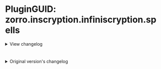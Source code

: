 # PluginGUID: zorro.inscryption.infiniscryption.spells

<details>
<summary>View changelog</summary>

## 1.2.5 (Aug 11, 2024)
- Fixed Terrain stat spells being boostable at the campfire
- Fixed stat spells not colouring their stat values correctly in the hand
- Added support for negative value stat spell cards
- Added abstract 'GiveAbility' class
- Reduced 'Give Stats' ability powerlevel from 4 -> 2
- Reduced 'Give Sigils' ability powerlevel from 4 --> 3
- Reduced 'Give Stats and Sigils' ability powerlevel from 8 --> 5
- 'Give Sigils' and 'Give Stats and Sigils' now only give up to 4 of the spell card's sigils
- 'Give' abilities are now stackable
- 'Give' abilities now inherit from the GiveAbility class
- 'Give' abilities are now marked with the extended property 'Spells:GiveAbility'
- Opponents now follow the same logic as the player when playing negative 'Give' spells
- Stat spells in Act 2 now display positive values as green instead of blue

## 1.2.4 (Jan 16, 2024)
- Fixed Blood-costing spell cards not being playable even when there are sufficient sacrifices and targets

## 1.2.3 (Dec 24, 2023)
- Queued spell cards can now be prevented from being played by patching Opponent.QueuedCardIsBlocked
- Made UpdateStatsSpellDisplay and UpdatePlayableStatsSpellDisplay public

## 1.2.2 (Dec 3, 2023)
- Fixed stat spell cards' health not being coloured correctly during battle
- Opponent stat spell cards now reveal their stats when played
- Queued stat spell cards now reveal their stats when moused over
- Adjusted when the target icons created by opponent target spells disappear

## 1.2.1 (Nov 29, 2023)
- Mousing over a stat spell card will reveal the card's stats

## 1.2.0 (Nov 16, 2023)
- Rewrote stat spell logic to -hopefully- be quicker/less laggy
- Added Instant Global Spells, which replicate the original global spell behaviour (played immediately on selection)
- Added SetInstaGlobalSpell() and SetInstaGlobalSpellStats()
- Tweaked Spell stat icon descriptions to differentiate between instant and regular Global Spells

## 1.1.3 (Sept 9, 2023)
- Fixed a few typos
- Fixed example sigils activating incorrectly when attached to non-Spell cards
- Added helper extension AbilityInfo.SetCanMerge() for controlling whether sigils should be transferrable or not - true by default
- Added new config AllowCardMerge for controlling whether spell cards can gain or transfer sigils - true by default
- Tweaked Act 2 descriptions for Targeted and Global Spells.

## 1.1.2 (June 1, 2023)
- Fixed Spells not working correctly in Act 2

## 1.1.1 (May 20, 2023)
- Fixed Give Stats giving the wrong stats

## 1.1.0 (Feb 4, 2023)
- Added opponent support for spell cards and all built-in sigils
- Added Global Spell support for ability 'Gain Control'
- Fixed Targeted Spells always being playable if they have the ability Brittle
- Fixed Targeted Spells double targeting the left adjacent slot while possessing Split Strike
- Fixed Targeted Spells that cost Blood softlocking due to no valid targets existing after sacrifices
- Reduced how long 'Gain Control' takes to finish moving a card
- 'Attack Down' can no longer be used on cards with 0 Power

## 1.0.0 (Jan 28, 2023)
- Added 3 new sigils: Give Stats, Give Sigils, Give Stats and Sigils
- Added 4 new cards: Soul Without a Body, Body Without a Soul, Desire, Hope
- Added new compatibility to some sigils so they work with regular cards and global spell cards
- Changed artwork for spell card backgrounds
- Changed artwork for Direct Heal
- Fixed artwork appearing blurry in-game
- Spell cards no longer force the player to play them if selected
- Minor code optimisations
- Minor changes to some dialogue
</details>

#

<details>
<summary>Original version's changelog</summary>

## 2.0.1
- A final message from DivisionByZorro

## 2.0.0
- Updated documentation for Kaycee's Mod API and required that API as a dependency.

## 1.2.7
- Added pixel icons for compatibility with GBC mode

## 1.2.6
- Prevented the game from soft locking if you back out of casting a spell partway through sacrificing creatures.

## 1.2.5
- Fixed texture loading defect to prevent crashes when spell cards appear in certain situations for the first time.
- Updated mod to have a dependency on the unofficial patch as opposed to the standalone visually stackable sigils mod.

## 1.2.4
- Added the fishhook sigil

## 1.2.3
- Bad manifest.json. My bad. :(

## 1.2.2
- Updated to be dependent on the Stackable Sigils mod. This makes spell creation with modular sigils far more user friendly.

## 1.2.1
- Fixed defect with Attack Up and Attack Down where they were not properly attaching to cards.
- Fixed defect where sometimes creatures could not be played after casting targeted spells.
- Added more example cards to the pool.

## 1.2.0
- Added targeting logic for targeting spells. They will now only allow you to select valid targets.
- Added support for split strike, tri strike, and all strike
- Added modular, stackable sigils for spell creation.

## 1.1.0
- Added support for targeted spells.
- Fixed card animations

## 1.0.0
- Initial version. Adds global spells.
</details>
